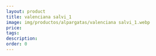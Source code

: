 ```yaml
---
layout: product
title: valenciana salvi_1
image: img/productos/alpargatas/valenciana salvi_1.webp
price: 
tags: 
description: 
order: 0
---
```

